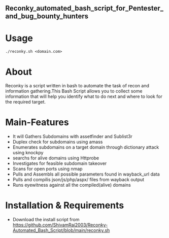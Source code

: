## Reconky_automated_bash_script_for_Pentester_and_bug_bounty_hunters

# Usage
`./reconky.sh <domain.com>`

# About 

Reconky is a script written in bash to automate the task of recon and information gathering.This Bash Script allows you to collect some information that will help you identify what to do next and where to look for the required target.

# Main-Features

- It will Gathers Subdomains with assetfinder and Sublist3r
- Duplex check for subdomains using amass
- Enumerates subdomains on a target domain through dictionary attack using knockpy
- searchs for alive domains using Httprobe
- Investigates for feasible subdomain takeover
- Scans for open ports using nmap
- Pulls and Assembls all possible parameters found in wayback_url data
- Pulls and compilis json/js/php/aspx/ files from wayback output
- Runs eyewitness against all the compiled(alive) domains

# Installation & Requirements
- Download the install script from https://github.com/ShivamRai2003/Reconky-Automated_Bash_Script/blob/main/reconky.sh

